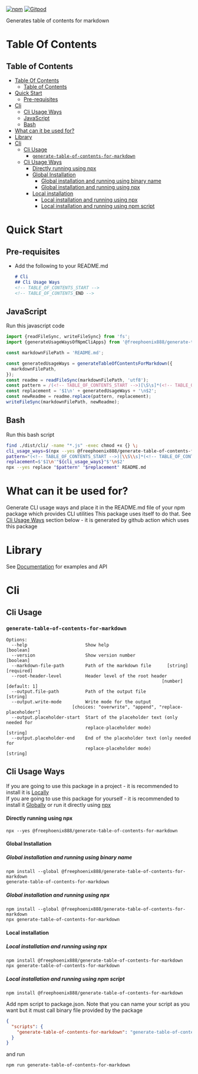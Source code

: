 [![npm](https://img.shields.io/npm/v/@freephoenix888/generate-table-of-contents-for-markdown.svg)](https://www.npmjs.com/package/@freephoenix888/generate-table-of-contents-for-markdown)
[![Gitpod](https://img.shields.io/badge/Gitpod-ready--to--code-blue?logo=gitpod)](https://gitpod.io/#https://github.com/freephoenix888/generate-table-of-contents-for-markdown) 

Generates table of contents for markdown

# Table Of Contents
<!-- Do not remove these comments because they are used for automatic generation -->
<!-- ACTUAL_TABLE_OF_CONTENTS_START -->
## Table of Contents
- [Table Of Contents](#table-of-contents)
  - [Table of Contents](#table-of-contents)
- [Quick Start](#quick-start)
  - [Pre-requisites](#pre-requisites)
- [Cli](#cli)
  - [Cli Usage Ways](#cli-usage-ways)
  - [JavaScript](#javascript)
  - [Bash](#bash)
- [What can it be used for?](#what-can-it-be-used-for?)
- [Library](#library)
- [Cli](#cli)
  - [Cli Usage](#cli-usage)
    - [`generate-table-of-contents-for-markdown`](#`generate-table-of-contents-for-markdown`)
  - [Cli Usage Ways](#cli-usage-ways)
      - [Directly running using npx](#directly-running-using-npx)
      - [Global Installation](#global-installation)
        - [Global installation and running using binary name](#global-installation-and-running-using-binary-name)
        - [Global installation and running using npx](#global-installation-and-running-using-npx)
      - [Local installation](#local-installation)
        - [Local installation and running using npx](#local-installation-and-running-using-npx)
        - [Local installation and running using npm script](#local-installation-and-running-using-npm-script)

<!-- ACTUAL_TABLE_OF_CONTENTS_END -->

# Quick Start
## Pre-requisites
- Add the following to your README.md
  ```markdown
  # Cli
  ## Cli Usage Ways
  <!-- TABLE_OF_CONTENTS_START -->
  <!-- TABLE_OF_CONTENTS_END -->
  ```
## JavaScript
Run this javascript code
```javascript
import {readFileSync, writeFileSync} from 'fs';
import {generateUsageWaysOfNpmCliApps} from '@freephoenix888/generate-table-of-contents-for-markdown';

const markdownFilePath = 'README.md';

const generatedUsageWays = generateTableOfContentsForMarkdown({
  markdownFilePath,
});
const readme = readFileSync(markdownFilePath, 'utf8');
const pattern = /(<!-- TABLE_OF_CONTENTS_START -->)[\S\s]*(<!-- TABLE_OF_CONTENTS_END -->)/;
const replacement = '$1\n' + generatedUsageWays + '\n$2';
const newReadme = readme.replace(pattern, replacement);
writeFileSync(markdownFilePath, newReadme);
```
## Bash
Run this bash script
```bash
find ./dist/cli/ -name "*.js" -exec chmod +x {} \;
cli_usage_ways=$(npx --yes @freephoenix888/generate-table-of-contents-for-markdown  --root-header-level 2)
pattern="(<!-- TABLE_OF_CONTENTS_START -->)[\\S\\s]*(<!-- TABLE_OF_CONTENTS_END -->)"
replacement=$'$1\n'"${cli_usage_ways}"$'\n$2'
npx --yes replace "$pattern" "$replacement" README.md
```

# What can it be used for?
Generate CLI usage ways and place it in the README.md file of your npm package which provides CLI utilities
This package uses itself to do that. See [Cli Usage Ways](#cli-usage-ways) section below - it is generated by github action which uses this package


# Library
See [Documentation] for examples and API

# Cli

## Cli Usage
<!-- CLI_HELP_START -->

### `generate-table-of-contents-for-markdown`
```
Options:
  --help                      Show help                                [boolean]
  --version                   Show version number                      [boolean]
  --markdown-file-path        Path of the markdown file      [string] [required]
  --root-header-level         Header level of the root header
                                                           [number] [default: 1]
  --output.file-path          Path of the output file                   [string]
  --output.write-mode         Write mode for the output
                         [choices: "overwrite", "append", "replace-placeholder"]
  --output.placeholder-start  Start of the placeholder text (only needed for
                              replace-placeholder mode)                 [string]
  --output.placeholder-end    End of the placeholder text (only needed for
                              replace-placeholder mode)                 [string]
```

<!-- CLI_HELP_END -->

## Cli Usage Ways
<!-- Do not remove these comments because they are used for automatic generation -->
<!-- ACTUAL_CLI_USAGE_WAYS_START -->
If you are going to use this package in a project - it is recommended to install it is [Locally](#local-installation)  
If you are going to use this package for yourself - it is recommended to install it [Globally](#global-installation) or run it directly using [npx](#directly-running-using-npx)
#### Directly running using npx
```shell
npx --yes @freephoenix888/generate-table-of-contents-for-markdown
```

#### Global Installation
##### Global installation and running using binary name
```shell
npm install --global @freephoenix888/generate-table-of-contents-for-markdown
generate-table-of-contents-for-markdown
```

##### Global installation and running using npx
```shell
npm install --global @freephoenix888/generate-table-of-contents-for-markdown
npx generate-table-of-contents-for-markdown
```

#### Local installation

##### Local installation and running using npx
```shell
npm install @freephoenix888/generate-table-of-contents-for-markdown
npx generate-table-of-contents-for-markdown
```

##### Local installation and running using npm script
```shell
npm install @freephoenix888/generate-table-of-contents-for-markdown
```
Add npm script to package.json. Note that you can name  your script as you want but it must call binary file provided by the package
```json
{
  "scripts": {
    "generate-table-of-contents-for-markdown": "generate-table-of-contents-for-markdown"
  }
}
```
and run
```shell
npm run generate-table-of-contents-for-markdown
```
  <!-- ACTUAL_CLI_USAGE_WAYS_END -->
  


[Documentation]: https://freephoenix888.github.io/generate-table-of-contents-for-markdown/